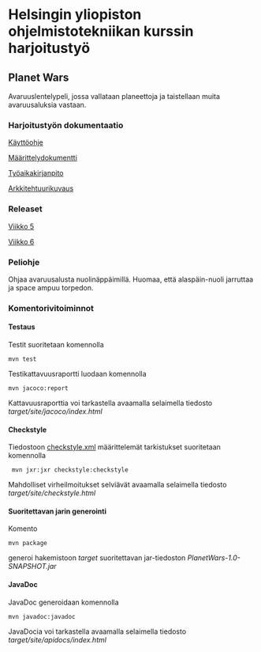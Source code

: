 # Helsingin yliopiston ohjelmistotekniikan kurssin harjoitustyö

## Planet Wars
Avaruuslentelypeli, jossa vallataan planeettoja ja taistellaan muita avaruusaluksia vastaan.

### Harjoitustyön dokumentaatio

[Käyttöohje](https://github.com/Jakoviz/ot-harjoitustyo/blob/master/dokumentaatio/kayttoohje.md)

[Määrittelydokumentti](https://github.com/Jakoviz/ot-harjoitustyo/blob/master/dokumentaatio/vaatimusmaarittely.md)

[Työaikakirjanpito](https://github.com/Jakoviz/ot-harjoitustyo/blob/master/dokumentaatio/tyoaikakirjanpito.md)

[Arkkitehtuurikuvaus](https://github.com/Jakoviz/ot-harjoitustyo/blob/master/dokumentaatio/arkkitehtuurikuvaus.md)

### Releaset
[Viikko 5](https://github.com/Jakoviz/ot-harjoitustyo/releases/tag/0.2)

[Viikko 6](https://github.com/Jakoviz/ot-harjoitustyo/releases/tag/0.8)

### Peliohje
Ohjaa avaruusalusta nuolinäppäimillä. Huomaa, että alaspäin-nuoli jarruttaa ja space ampuu torpedon.

### Komentorivitoiminnot

#### Testaus

Testit suoritetaan komennolla

```
mvn test
```

Testikattavuusraportti luodaan komennolla

```
mvn jacoco:report
```

Kattavuusraporttia voi tarkastella avaamalla selaimella tiedosto _target/site/jacoco/index.html_

#### Checkstyle

Tiedostoon [checkstyle.xml](https://github.com/Jakoviz/ot-harjoitustyo/blob/master/PlanetWars/checkstyle.xml) määrittelemät tarkistukset suoritetaan komennolla

```
 mvn jxr:jxr checkstyle:checkstyle
```

Mahdolliset virheilmoitukset selviävät avaamalla selaimella tiedosto _target/site/checkstyle.html_

#### Suoritettavan jarin generointi

Komento

```
mvn package
```

generoi hakemistoon _target_ suoritettavan jar-tiedoston _PlanetWars-1.0-SNAPSHOT.jar_

#### JavaDoc

JavaDoc generoidaan komennolla

```
mvn javadoc:javadoc
```

JavaDocia voi tarkastella avaamalla selaimella tiedosto _target/site/apidocs/index.html_
